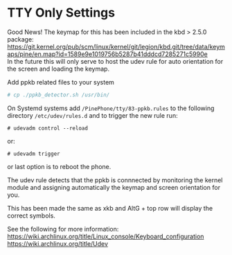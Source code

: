 # TTY Only Settings

Good News! The keymap for this has been included in the kbd > 2.5.0 package:  
https://git.kernel.org/pub/scm/linux/kernel/git/legion/kbd.git/tree/data/keymaps/pine/en.map?id=1589e9e1019756b5287b41dddcd7285271c5990e  
In the future this will only serve to host the udev rule for auto orientation for the screen and loading the keymap.

Add ppkb related files to your system  
```bash
# cp ./ppkb_detector.sh /usr/bin/
```

On Systemd systems add `/PinePhone/tty/83-ppkb.rules` to the following directory `/etc/udev/rules.d` and to trigger the new rule run:  

```
# udevadm control --reload
```
or:  

```
# udevadm trigger
```
or last option is to reboot the phone.  

The udev rule detects that the ppkb is connnected by monitoring the kernel module and assigning automatically the keymap and screen orientation for you.

This has been made the same as xkb and AltG + top row will display the correct symbols.

See the following for more information:
https://wiki.archlinux.org/title/Linux_console/Keyboard_configuration  
https://wiki.archlinux.org/title/Udev
